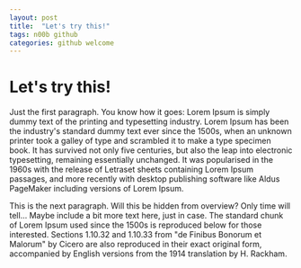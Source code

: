```yaml
---
layout: post
title:  "Let's try this!"
tags: n00b github
categories: github welcome
---
```


# Let's try this!

Just the first paragraph. You know how it goes: Lorem Ipsum is simply dummy text of the printing and typesetting industry.
Lorem Ipsum has been the industry's standard dummy text ever since the 1500s, when an unknown printer took a galley of type and scrambled it to make a type specimen book.
It has survived not only five centuries, but also the leap into electronic typesetting, remaining essentially unchanged.
It was popularised in the 1960s with the release of Letraset sheets containing Lorem Ipsum passages,
and more recently with desktop publishing software like Aldus PageMaker including versions of Lorem Ipsum.

This is the next paragraph. Will this be hidden from overview? Only time will tell... Maybe include a bit more text here, just in case.
The standard chunk of Lorem Ipsum used since the 1500s is reproduced below for those interested.
Sections 1.10.32 and 1.10.33 from "de Finibus Bonorum et Malorum" by Cicero are also reproduced in their exact original form,
accompanied by English versions from the 1914 translation by H. Rackham.

